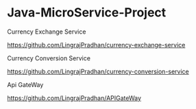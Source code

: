 # Java-MicroService-Project

Currency Exchange Service

https://github.com/LingrajPradhan/currency-exchange-service


Currency Conversion Service

https://github.com/LingrajPradhan/currency-conversion-service


Api GateWay

https://github.com/LingrajPradhan/APIGateWay
